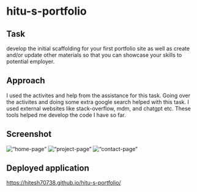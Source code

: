 # hitu-s-portfolio

## Task 

develop the initial scaffolding for your first portfolio site as well as create and/or update other materials so that you can showcase your skills to potential employer.


## Approach 

I used the activites and help from the assistance for this task. Going over the activites and doing some extra google search helped with this task. I used external websites like stack-overflow, mdm, and chatgpt etc. These tools helped me develop the code I have so far.

## Screenshot

<img src="../hitu-s-portfolio/portfolio/src/images/home-page.png" alt=“home-page”>

<img src="../hitu-s-portfolio/portfolio/src/images/project-page.png" alt=“project-page”>

<img src="../hitu-s-portfolio/portfolio/src/images/contact.png" alt=“contact-page”>

## Deployed application

https://hitesh70738.github.io/hitu-s-portfolio/